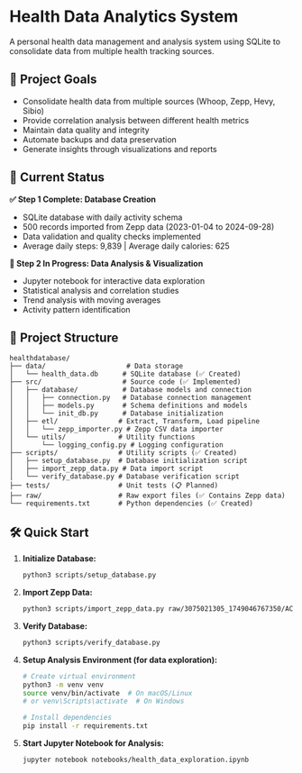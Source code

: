 # Health Data Analytics System

A personal health data management and analysis system using SQLite to consolidate data from multiple health tracking sources.

## 🎯 Project Goals

- Consolidate health data from multiple sources (Whoop, Zepp, Hevy, Sibio)
- Provide correlation analysis between different health metrics
- Maintain data quality and integrity
- Automate backups and data preservation
- Generate insights through visualizations and reports


## 🚀 Current Status

**✅ Step 1 Complete: Database Creation**
- SQLite database with daily activity schema
- 500 records imported from Zepp data (2023-01-04 to 2024-09-28)
- Data validation and quality checks implemented
- Average daily steps: 9,839 | Average daily calories: 625

**🚀 Step 2 In Progress: Data Analysis & Visualization**
- Jupyter notebook for interactive data exploration
- Statistical analysis and correlation studies
- Trend analysis with moving averages
- Activity pattern identification

## 📁 Project Structure

```
healthdatabase/
├── data/                    # Data storage
│   └── health_data.db      # SQLite database (✅ Created)
├── src/                    # Source code (✅ Implemented)
│   ├── database/           # Database models and connection
│   │   ├── connection.py   # Database connection management
│   │   ├── models.py       # Schema definitions and models
│   │   └── init_db.py      # Database initialization
│   ├── etl/               # Extract, Transform, Load pipeline
│   │   └── zepp_importer.py # Zepp CSV data importer
│   └── utils/             # Utility functions
│       └── logging_config.py # Logging configuration
├── scripts/               # Utility scripts (✅ Created)
│   ├── setup_database.py  # Database initialization script
│   ├── import_zepp_data.py # Data import script
│   └── verify_database.py # Database verification script
├── tests/                 # Unit tests (📋 Planned)
├── raw/                   # Raw export files (✅ Contains Zepp data)
└── requirements.txt       # Python dependencies (✅ Created)
```

## 🛠️ Quick Start

1. **Initialize Database:**
   ```bash
   python3 scripts/setup_database.py
   ```

2. **Import Zepp Data:**
   ```bash
   python3 scripts/import_zepp_data.py raw/3075021305_1749046767350/ACTIVITY/
   ```

3. **Verify Database:**
   ```bash
   python3 scripts/verify_database.py
   ```

4. **Setup Analysis Environment (for data exploration):**
   ```bash
   # Create virtual environment
   python3 -m venv venv
   source venv/bin/activate  # On macOS/Linux
   # or venv\Scripts\activate  # On Windows

   # Install dependencies
   pip install -r requirements.txt
   ```

5. **Start Jupyter Notebook for Analysis:**
   ```bash
   jupyter notebook notebooks/health_data_exploration.ipynb
   ```
